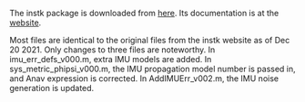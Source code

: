 The instk package is downloaded from [here](http://www.instk.org/Tk/index.html).
Its documentation is at the [website](http://www.instk.org/Tk/Calibration/index.html).

Most files are identical to the original files from the instk website as of Dec 20 2021.
Only changes to three files are noteworthy.
In imu_err_defs_v000.m, extra IMU models are added.
In sys_metric_phipsi_v000.m, the IMU propagation model number is passed in, and Anav expression is corrected.
In AddIMUErr_v002.m, the IMU noise generation is updated.
